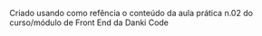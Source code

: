 Criado usando como refência o conteúdo da aula prática n.02 do curso/módulo de Front End da Danki Code
